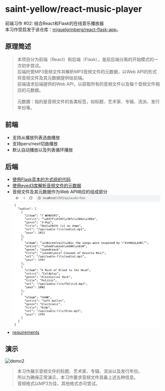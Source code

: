 # saint-yellow/react-music-player
前端习作 #02: 结合React和Flask的在线音乐播放器\
本习作受启发于该仓库：[miguelgrinberg/react-flask-app](https://github.com/miguelgrinberg/react-flask-app)。

## 原理简述
> 本项目分为前端（React）和后端（Flask），是前后端分离的开始模式的一次初步尝试。\
> 后端托管MP3音频文件并解析MP3音频文件的元数据，以Web API的形式将音频文件及其元数据提供给前端。\
> 前端请求后端提供的Web API，以获取所有的音频文件以及每个音频文件相应的元数据。\
> \
> 元数据：指的是音频文件的各类标签，如标题、艺术家、专辑、流派、发行年份等。

## 前端
- 支持从播放列表选曲播放
- 支持perv/next切曲播放
- 默认自动播放以及列表循环播放


## 后端
- [使用Flask蓝本的方式组织代码](./backend/api/__init__.py)
- [使用eyed3库解析音频文件的元数据](./backend/api/views.py)
- 音频文件及其元数据作为Web API响应的组成部分
![demo3](./readme/demo3.png)
- [requirements](./backend/requirements.txt)

## 演示
![demo2](./readme/demo1.gif)
> 本习作展示音频文件的标题、艺术家、专辑、流派以及发行年份。\
> 所以为确保正常演示，本习作要求音频文件具备上述五种信息。\
> 音频格式以MP3为佳，其他格式亦可尝试。
